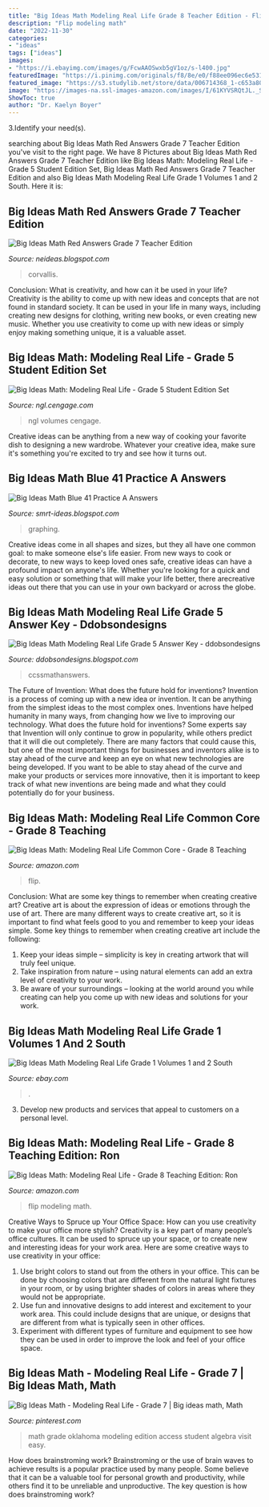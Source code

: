 ```yaml
---
title: "Big Ideas Math Modeling Real Life Grade 8 Teacher Edition - Flip Modeling Math"
description: "Flip modeling math"
date: "2022-11-30"
categories:
- "ideas"
tags: ["ideas"]
images:
- "https://i.ebayimg.com/images/g/FcwAAOSwxb5gV1oz/s-l400.jpg"
featuredImage: "https://i.pinimg.com/originals/f8/8e/e0/f88ee096ec6e5319554adbba1e2a0f16.jpg"
featured_image: "https://s3.studylib.net/store/data/006714368_1-c653a800d1a0076166d2f581a47ddb3b.png"
image: "https://images-na.ssl-images-amazon.com/images/I/61KYVSRQtJL._SY291_BO1,204,203,200_QL40_.jpg"
ShowToc: true
author: "Dr. Kaelyn Boyer"
---
```



3.Identify your need(s).

	

		
searching about Big Ideas Math Red Answers Grade 7 Teacher Edition you've visit to the right page. We have 8 Pictures about Big Ideas Math Red Answers Grade 7 Teacher Edition like Big Ideas Math: Modeling Real Life - Grade 5 Student Edition Set, Big Ideas Math Red Answers Grade 7 Teacher Edition and also Big Ideas Math Modeling Real Life Grade 1 Volumes 1 and 2 South. Here it is:
		
    
## Big Ideas Math Red Answers Grade 7 Teacher Edition

<img loading=lazy src="https://3.files.edl.io/0c87/19/03/25/160619-8e15da74-abb7-4680-87c8-12906fdb4fb6.jpeg" onerror="this.onerror=null;this.src='https://tse1.mm.bing.net/th?id=OIP.UllTDSRdZPtbWEgEFUUF2wAAAA&amp;pid=15.1';" alt="Big Ideas Math Red Answers Grade 7 Teacher Edition">

_Source: neideas.blogspot.com_

>corvallis. 

	

Conclusion: What is creativity, and how can it be used in your life?
Creativity is the ability to come up with new ideas and concepts that are not found in standard society. It can be used in your life in many ways, including creating new designs for clothing, writing new books, or even creating new music. Whether you use creativity to come up with new ideas or simply enjoy making something unique, it is a valuable asset.

    
## Big Ideas Math: Modeling Real Life - Grade 5 Student Edition Set

<img loading=lazy src="https://ngl.cengage.com/covers/imageServlet?epi=155450840317721714810572855281348419736&amp;catalog=ngl" onerror="this.onerror=null;this.src='https://tse3.mm.bing.net/th?id=OIP.ZfHBW6-77zmMHZU_DHGAswAAAA&amp;pid=15.1';" alt="Big Ideas Math: Modeling Real Life - Grade 5 Student Edition Set">

_Source: ngl.cengage.com_

>ngl volumes cengage. 

	

Creative ideas can be anything from a new way of cooking your favorite dish to designing a new wardrobe. Whatever your creative idea, make sure it's something you're excited to try and see how it turns out.

    
## Big Ideas Math Blue 41 Practice A Answers

<img loading=lazy src="https://s3.studylib.net/store/data/006714368_1-c653a800d1a0076166d2f581a47ddb3b.png" onerror="this.onerror=null;this.src='https://tse2.mm.bing.net/th?id=OIP.-PZr8MuJDJFJoTSBJuiTOQHaJl&amp;pid=15.1';" alt="Big Ideas Math Blue 41 Practice A Answers">

_Source: smrt-ideas.blogspot.com_

>graphing. 

	

Creative ideas come in all shapes and sizes, but they all have one common goal: to make someone else's life easier. From new ways to cook or decorate, to new ways to keep loved ones safe, creative ideas can have a profound impact on anyone's life. Whether you're looking for a quick and easy solution or something that will make your life better, there arecreative ideas out there that you can use in your own backyard or across the globe.

    
## Big Ideas Math Modeling Real Life Grade 5 Answer Key - Ddobsondesigns

<img loading=lazy src="https://ccssmathanswers.com/wp-content/uploads/2021/01/Subtract-11.bmp" onerror="this.onerror=null;this.src='https://tse3.mm.bing.net/th?id=OIP.K8HW9V0L7gSxXEAmyCvi3QAAAA&amp;pid=15.1';" alt="Big Ideas Math Modeling Real Life Grade 5 Answer Key - ddobsondesigns">

_Source: ddobsondesigns.blogspot.com_

>ccssmathanswers. 

	

The Future of Invention: What does the future hold for inventions?
Invention is a process of coming up with a new idea or invention. It can be anything from the simplest ideas to the most complex ones. Inventions have helped humanity in many ways, from changing how we live to improving our technology. What does the future hold for inventions? Some experts say that Invention will only continue to grow in popularity, while others predict that it will die out completely. There are many factors that could cause this, but one of the most important things for businesses and inventors alike is to stay ahead of the curve and keep an eye on what new technologies are being developed. If you want to be able to stay ahead of the curve and make your products or services more innovative, then it is important to keep track of what new inventions are being made and what they could potentially do for your business.

    
## Big Ideas Math: Modeling Real Life Common Core - Grade 8 Teaching

<img loading=lazy src="https://images-na.ssl-images-amazon.com/images/I/51EE0CRw05L._SX218_BO1,204,203,200_QL40_ML2_.jpg" onerror="this.onerror=null;this.src='https://tse2.mm.bing.net/th?id=OIP.qTco0kcGA2zdb82UzXmeaAAAAA&amp;pid=15.1';" alt="Big Ideas Math: Modeling Real Life Common Core - Grade 8 Teaching">

_Source: amazon.com_

>flip. 

	

Conclusion: What are some key things to remember when creating creative art?
Creative art is about the expression of ideas or emotions through the use of art. There are many different ways to create creative art, so it is important to find what feels good to you and remember to keep your ideas simple. Some key things to remember when creating creative art include the following:
1. Keep your ideas simple – simplicity is key in creating artwork that will truly feel unique.
2. Take inspiration from nature – using natural elements can add an extra level of creativity to your work.
3. Be aware of your surroundings – looking at the world around you while creating can help you come up with new ideas and solutions for your work.

    
## Big Ideas Math Modeling Real Life Grade 1 Volumes 1 And 2 South

<img loading=lazy src="https://i.ebayimg.com/images/g/FcwAAOSwxb5gV1oz/s-l400.jpg" onerror="this.onerror=null;this.src='https://tse1.mm.bing.net/th?id=OIP.6C4KuOQ1Oxv7J6JjYt1ZqwAAAA&amp;pid=15.1';" alt="Big Ideas Math Modeling Real Life Grade 1 Volumes 1 and 2 South">

_Source: ebay.com_

>. 

	

3. Develop new products and services that appeal to customers on a personal level.

    
## Big Ideas Math: Modeling Real Life - Grade 8 Teaching Edition: Ron

<img loading=lazy src="https://images-na.ssl-images-amazon.com/images/I/61KYVSRQtJL._SY291_BO1,204,203,200_QL40_.jpg" onerror="this.onerror=null;this.src='https://tse4.mm.bing.net/th?id=OIP.La-81YxxWxdCgZbv_Zl-rAAAAA&amp;pid=15.1';" alt="Big Ideas Math: Modeling Real Life - Grade 8 Teaching Edition: Ron">

_Source: amazon.com_

>flip modeling math. 

	

Creative Ways to Spruce up Your Office Space: How can you use creativity to make your office more stylish?
Creativity is a key part of many people’s office cultures. It can be used to spruce up your space, or to create new and interesting ideas for your work area. Here are some creative ways to use creativity in your office: 
1. Use bright colors to stand out from the others in your office. This can be done by choosing colors that are different from the natural light fixtures in your room, or by using brighter shades of colors in areas where they would not be appropriate. 
2. Use fun and innovative designs to add interest and excitement to your work area. This could include designs that are unique, or designs that are different from what is typically seen in other offices. 
3. Experiment with different types of furniture and equipment to see how they can be used in order to improve the look and feel of your office space.

    
## Big Ideas Math - Modeling Real Life - Grade 7 | Big Ideas Math, Math

<img loading=lazy src="https://i.pinimg.com/originals/f8/8e/e0/f88ee096ec6e5319554adbba1e2a0f16.jpg" onerror="this.onerror=null;this.src='https://tse2.mm.bing.net/th?id=OIP.YtUmIgVItO4x-v1akHlmdgAAAA&amp;pid=15.1';" alt="Big Ideas Math - Modeling Real Life - Grade 7 | Big ideas math, Math">

_Source: pinterest.com_

>math grade oklahoma modeling edition access student algebra visit easy. 

	

How does brainstroming work?
Brainstroming or the use of brain waves to achieve results is a popular practice used by many people. Some believe that it can be a valuable tool for personal growth and productivity, while others find it to be unreliable and unproductive. The key question is how does brainstroming work?

